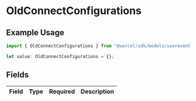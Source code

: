 # OldConnectConfigurations

## Example Usage

```typescript
import { OldConnectConfigurations } from "@vercel/sdk/models/userevent.js";

let value: OldConnectConfigurations = {};
```

## Fields

| Field       | Type        | Required    | Description |
| ----------- | ----------- | ----------- | ----------- |